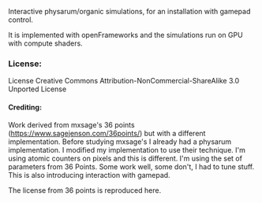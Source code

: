 Interactive physarum/organic simulations, for an installation with gamepad control.

It is implemented with openFrameworks and the simulations run on GPU with compute shaders.

### License:
License Creative Commons Attribution-NonCommercial-ShareAlike 3.0 Unported License

#### Crediting:
Work derived from mxsage's 36 points (https://www.sagejenson.com/36points/) but with a different implementation.
Before studying mxsage's I already had a physarum implementation. I modified my implementation to use their technique.
I'm using atomic counters on pixels and this is different. I'm using the set of parameters from 36 Points. Some work well, some don't, I had to tune stuff.
This is also introducing interaction with gamepad.

The license from 36 points is reproduced here.
